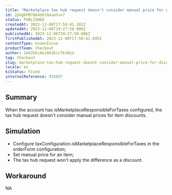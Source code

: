 ```yaml
---
title: "Marketplace tax hub request doesn't consider manual price for discounts"
id: 2pGgbPB7Qm4dXtQauohvx7
status: PUBLISHED
createdAt: 2023-11-08T17:59:41.102Z
updatedAt: 2023-12-06T19:27:50.006Z
publishedAt: 2023-12-06T19:27:50.006Z
firstPublishedAt: 2023-11-08T17:59:41.695Z
contentType: knownIssue
productTeam: Checkout
author: 2mXZkbi0oi061KicTExNjo
tag: Checkout
slug: marketplace-tax-hub-request-doesnt-consider-manual-price-for-discounts
locale: en
kiStatus: Fixed
internalReference: 932657
---
```


## Summary


When the account has isMarketplaceResponsibleForTaxes configured, the tax hub request doesn't consider manual prices for item discounts.


##

## Simulation



- Configure taxConfiguration.isMarketplaceResponsibleForTaxes in the orderForm configuration;
- Set manual price for an item;
- The tax hub request won't apply the difference as a discount.


##

## Workaround


NA




